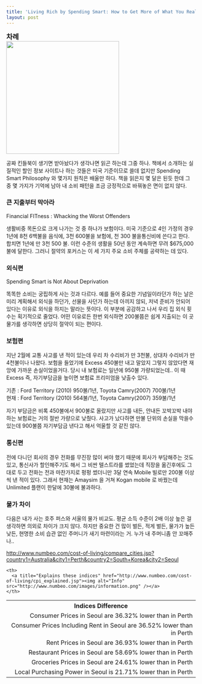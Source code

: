 ```yaml
---
title: 'Living Rich by Spending Smart: How to Get More of What You Really Want'
layout: post
---
```

<div id="toc"><b><span style="font-size: large;">차례</span></b></br></div>
<img class="aligncenter" alt="" src="http://ecx.images-amazon.com/images/I/61rL37KaAjL._BO2,204,203,200_PIsitb-sticker-arrow-click,TopRight,35,-76_AA278_PIkin4,BottomRight,-64,22_AA300_SH20_OU01_.jpg" width="300" height="300" />

공짜 킨들북이 생기면 받아놨다가 생각나면 읽곤 하는데 그중 하나. 책에서 소개하는 실질적인 할인 정보 사이트나 하는 것들은 미국 기준이므로 쓸데 없지만 Spending Smart Philosophy 와 몇가지 원칙은 배울만 하다. 책을 읽은지 몇 달은 된듯 한데 그 중 몇 가지가 기억에 남아 내 소비 패턴을 조금 긍정적으로 바꿔놓은 면이 없지 않다.

### 큰 지출부터 막아라 ###

Financial FITness : Whacking the Worst Offenders

생활비중 목돈으로 크게 나가는 것 중 하나가 보험이다. 미국 기준으로 4인 가정의 경우 1년에 8천 6백불을 음식에, 3천 600불을 보험에, 천 300 불을통신비에 쓴다고 한다. 합치면 1년에 만 3천 500 불. 이런 수준의 생활을 50년 동안 계속하면 무려 $675,000 불에 달한다. 그러니 절약의 포커스는 이 세 가지 주요 소비 주체를 공략하는 데 있다.

### 외식편 ###

Spending Smart is Not About Deprivation

똑똑한 소비는 궁핍하게 사는 것과 다르다. 예를 들어 중요한 기념일이라던가 하는 날은 미리 계획해서 외식을 하던가, 선물을 사던가 하는데 아끼지 않되, 저녁 준비가 안되어 있다는 이유로 외식을 하지는 말라는 뜻이다. 이 부분에 공감하고 나서 우리 집 외식 횟수는 획기적으로 줄었다. 어떤 이유로든 한번 외식하면 200불쯤은 쉽게 지출되는 이 곳 물가를 생각하면 상당히 절약이 되는 편이다.

### 보험편 ###

지난 2월에 교통 사고를 낸 적이 있는데 우리 차 수리비가 만 3천불, 상대차 수리비가 만 4천불이나 나왔다. 보험을 들었기에 Excess 450불만 내고 말았지 그렇지 않았다면 재앙에 가까운 손실이었을거다. 당시 내 보험료는 일년에 950불 가량되었는데.. 이 때 Excess 즉, 자기부담금을 높이면 보험료 프리미엄을 낮출수 있다.

기존 : Ford Territory (2010) 950불/1년, Toyota Camry(2007) 700불/1년  
현재 : Ford Territory (2010) 564불/1년, Toyota Camry(2007) 359불/1년

자기 부담금은 비록 450불에서 900불로 올랐지만 사고를 내든, 안내든 꼬박꼬박 내야 하는 보험료는 거의 절반 가량으로 낮췄다. 사고가 났다하면 만불 단위의 손실을 막을수 있는데 900불쯤 자기부담금 낸다고 해서 억울할 것 같진 않다.

### 통신편 ###

전에 다니던 회사의 경우 전화를 무진장 많이 써야 했기 때문에 회사가 부담해주는 것도 있고, 통신사가 할인해주기도 해서 그 비싼 텔스트라를 썼었는데 직장을 옮긴후에도 그대로 두고 전화는 전과 마찬가지로 펑펑 썼더니만 3달 연속 Mobile 빌로만 200불 이상씩 낸 적이 있다. 그래서 현재는 Amaysim 을 거쳐 Kogan mobile 로 바꿨는데 Unlimited 플랜이 한달에 30불에 불과하다.

### 물가 차이 ###

다음은 내가 사는 호주 퍼스와 서울의 물가 비교도. 평균 소득 수준이 2배 이상 높은 걸 생각하면 의외로 차이가 크지 않다. 하지만 중요한 건 많이 벌든, 적게 벌든, 물가가 높든 낮든, 현명한 소비 습관 없인 주머니가 새기 마련이라는 거. 누가 내 주머니좀 안 꼬매주나..

<http://www.numbeo.com/cost-of-living/compare_cities.jsp?country1=Australia&city1=Perth&country2=South+Korea&city2=Seoul>

<table>
  <tr>
    <th>
      Indices Difference
    </th>
    
    <th>
      <a title="Explains these indices" href="http://www.numbeo.com/cost-of-living/cpi_explained.jsp"><img alt="Info" src="http://www.numbeo.com/images/information.png" /></a>
    </th>
  </tr>
  
  <tr>
    <td colspan="2" align="right">
      Consumer Prices in Seoul are 36.32% lower than in Perth
    </td>
  </tr>
  
  <tr>
    <td colspan="2" align="right">
      Consumer Prices Including Rent in Seoul are 36.52% lower than in Perth
    </td>
  </tr>
  
  <tr>
    <td colspan="2" align="right">
      Rent Prices in Seoul are 36.93% lower than in Perth
    </td>
  </tr>
  
  <tr>
    <td colspan="2" align="right">
      Restaurant Prices in Seoul are 58.69% lower than in Perth
    </td>
  </tr>
  
  <tr>
    <td colspan="2" align="right">
      Groceries Prices in Seoul are 24.61% lower than in Perth
    </td>
  </tr>
  
  <tr>
    <td colspan="2" align="right">
      Local Purchasing Power in Seoul is 21.71% lower than in Perth
    </td>
  </tr>
</table>

&nbsp;